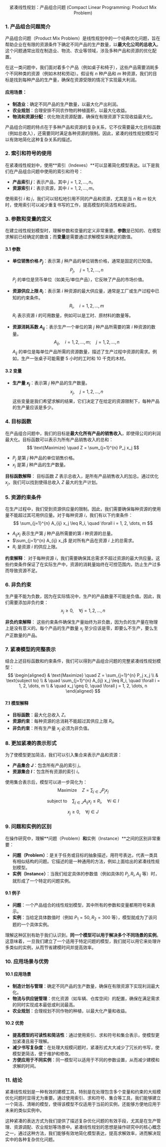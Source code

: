 

$$
\text{紧凑线性规划：产品组合问题 (Compact Linear Programming: Product Mix Problem)}
$$

### 1. 产品组合问题简介
产品组合问题（Product Mix Problem）是线性规划中的一个经典优化问题，旨在帮助企业在有限的资源条件下确定不同产品的生产数量，以**最大化公司的总收入**。这个问题通常出现在制造业、物流、农业等领域，涉及多种产品和资源的优化配置。

在这一类问题中，我们面对着多个产品（例如桌子和椅子），这些产品需要消耗多个不同种类的资源（例如木材和劳动）。假设有 $n$ 种产品和 $m$ 种资源，我们的目标是找到每种产品的生产量，确保在资源受限的情况下实现最大利润。

#### 应用场景：
- **制造业**：确定不同产品的生产数量，以最大化产出利润。
- **农业规划**：合理安排不同农作物的种植面积，以最大化收益。
- **物流和资源分配**：优化物流资源配置，确保在有限资源下实现收益最大化。

产品组合问题的特点在于多种产品和资源的复杂关系，它不仅需要最大化目标函数（例如总收入），还需要同时满足各种资源的限制。因此，紧凑的线性规划模型可以有效地简化这种复杂关系的描述。

### 2. 索引和符号的使用
在紧凑线性规划中，使用**索引（Indexes）**可以显著简化模型表达。以下是我们在产品组合问题中使用的索引和符号：

- **产品索引 $j$**：表示产品，其中 $j = 1, 2, \dots, n$。
- **资源索引 $i$**：表示资源，其中 $i = 1, 2, \dots, m$。

使用索引 $i$ 和 $j$，我们可以轻松地引用不同的产品和资源，尤其是当 $n$ 和 $m$ 较大时，使用索引可以减少重复书写的工作，提高模型的简洁性和易读性。

### 3. 参数和变量的定义
在建立线性规划模型时，理解参数和变量的定义非常重要。**参数**是已知的、在模型求解前已经确定的数值；而**变量**是需要通过求解模型来确定的数值。

#### 3.1 参数
- **单位销售价格 $P_j$**：表示第 $j$ 种产品的单位销售价格，通常是固定的已知值。
  $$
  P_j, \quad j = 1, 2, \dots, n
  $$
  $P_j$ 的单位是货币单位（如美元/单位产品），它反映了产品的市场价值。

- **资源供应上限 $R_i$**：表示第 $i$ 种资源的最大供应量，通常是工厂或生产过程中已知的约束条件。
  $$
  R_i, \quad i = 1, 2, \dots, m
  $$
  $R_i$ 表示资源 $i$ 的可用数量，例如可以是工时、原材料的数量等。

- **资源消耗系数 $A_{ij}$**：表示生产一个单位的第 $j$ 种产品所需要的第 $i$ 种资源的数量。
  $$
  A_{ij}, \quad i = 1, 2, \dots, m; \quad j = 1, 2, \dots, n
  $$
  $A_{ij}$ 的单位是每单位产品所需的资源数量，描述了生产过程中资源的需求。例如，生产一张桌子可能需要 5 小时的工时和 10 千克的木材。

#### 3.2 变量
- **生产量 $x_j$**：表示第 $j$ 种产品的生产数量。
  $$
  x_j, \quad j = 1, 2, \dots, n
  $$
  这些变量是我们希望求解的结果，它们决定了在给定的资源限制下，每种产品的生产量应该是多少。

### 4. 目标函数
在产品组合问题中，我们的目标是**最大化所有产品的销售收入**，即使得公司的利润最大化。目标函数可以表示为所有产品销售收入的总和：
$$
\text{Maximize} \quad Z = \sum_{j=1}^{n} P_j x_j
$$
- $P_j$ 是第 $j$ 种产品的单位销售价格。
- $x_j$ 是第 $j$ 种产品的生产数量。

**目标函数解释**：
目标函数 $Z$ 表示总收入，是所有产品销售收入的加总。通过优化 $x_j$，我们可以找到使得总收入 $Z$ 最大的生产计划。

### 5. 资源约束条件
在生产过程中，我们受到资源供应量的限制。因此，我们需要确保每种资源的使用量不能超过其可用供应量。对于每种资源 $i$，我们有以下约束条件：
$$
\sum_{j=1}^{n} A_{ij} x_j \leq R_i, \quad \forall i = 1, 2, \dots, m
$$
- $A_{ij} x_j$ 表示生产第 $j$ 种产品所需要的第 $i$ 种资源的总量。
- $\sum_{j=1}^{n} A_{ij} x_j$ 是对所有产品在资源 $i$ 上的总需求。
- $R_i$ 是资源 $i$ 的供应上限。

**约束解释**：
对于每种资源 $i$，我们需要确保其总需求不超过资源的最大供应量。这些约束条件保证了在实际生产中，资源的消耗量始终在可控范围内，防止生产过多而导致资源不足。

### 6. 非负约束
生产量不能为负数，因为在实际情况中，生产的产品数量不可能是负值。因此，我们需要添加非负约束：
$$
x_j \geq 0, \quad \forall j = 1, 2, \dots, n
$$

**非负约束解释**：
这些约束条件确保生产量始终为非负数，因为负的生产量在物理上是没有意义的。每个产品的生产数量 $x_j$ 至少应该是零，即要么不生产，要么生产正数量的产品。

### 7. 紧凑模型的完整表示
结合上述目标函数和约束条件，我们可以得到产品组合问题的完整紧凑线性规划模型：
$$
\begin{aligned}
    & \text{Maximize} \quad Z = \sum_{j=1}^{n} P_j x_j \\
    & \text{subject to} \\
    & \quad \sum_{j=1}^{n} A_{ij} x_j \leq R_i, \quad \forall i = 1, 2, \dots, m \\
    & \quad x_j \geq 0, \quad \forall j = 1, 2, \dots, n
\end{aligned}
$$

#### 7.1 模型解释
- **目标函数**：最大化总收入 $Z$。
- **资源约束**：每种资源的总消耗不能超过其供应上限 $R_i$。
- **非负约束**：所有生产量 $x_j$ 必须为非负值。

### 8. 更加紧凑的表示形式
为了使模型更加简洁，我们可以引入集合来表示产品和资源：
- **产品集合 $J$**：包含所有产品的索引 $j$。
- **资源集合 $I$**：包含所有资源的索引 $i$。

使用集合表示后，模型可以进一步简化为：
$$
\text{Maximize} \quad Z = \sum_{j \in J} P_j x_j
$$

$$
\text{subject to} \quad \sum_{j \in J} A_{ij} x_j \leq R_i, \quad \forall i \in I
$$

$$
x_j \geq 0, \quad \forall j \in J
$$

### 9. 问题和实例的区别
在操作研究中，理解**问题（Problem）**和**实例（Instance）**之间的区别非常重要：
- **问题（Problem）**：是关于任务或目标的抽象描述，用符号表达，代表一类具有相似结构的问题。它描述的是一种通用的方法，例如上面给出的紧凑线性规划模型。
- **实例（Instance）**：当我们给定具体的参数值（例如具体的 $P_j, R_i, A_{ij}$ 等）时，就形成了一个特定的问题实例。

#### 9.1 例子
- **问题**：一个产品组合的线性规划模型，其中所有的参数和变量都用符号来表示。
- **实例**：当给定具体数值时（例如 $P_1 = 50, R_2 = 300$ 等），模型就成为了该问题的一个具体实例。

理解这种区别有助于我们认识到，**同一个模型可以用于解决多个不同场景的实例**。这意味着，一旦我们建立了一个适用于特定问题的模型，我们就可以用它来处理许多类似的实例，从而节省建模时间并提高效率。

### 10. 应用场景与优势
#### 10.1 应用场景
- **制造计划与管理**：确定不同产品的生产数量，确保在有限资源下实现利润最大化。
- **物流与供应链管理**：优化资源（如车辆、仓库空间）的配置，确保在满足需求的同时实现成本最低或利润最高。
- **农业规划**：合理规划不同作物的种植，以最大化产量和收益。

#### 10.2 优势
- **提高模型的可读性和简洁性**：通过使用索引、求和符号和集合表示，使模型更加紧凑且易于理解。
- **减少书写复杂度**：在处理大规模问题时，紧凑形式大大减少了冗长的书写，使模型更简洁，便于维护和修改。
- **方便应用于不同实例**：同一模型可以适用于不同的参数设置，从而减少建模和求解的时间。

### 11. 结论
紧凑线性规划是一种有效的建模工具，特别是在处理包含多个变量和约束的大规模优化问题时显得尤为重要。通过使用索引、求和符号、集合等工具，我们能够建立一个简洁、清晰的模型，使得该模型不仅适用于当前的实例，还能够方便地应用于未来的类似实例中。

这种紧凑的表达方式为我们提供了描述复杂优化问题的有效手段，尤其是在生产管理、资源调配、农业规划等场景中。紧凑线性规划的思想是操作研究中的核心概念之一，通过这种方法，我们能够有效地简化模型表达，提高求解效率，进而解决现实中的各种复杂优化问题。

